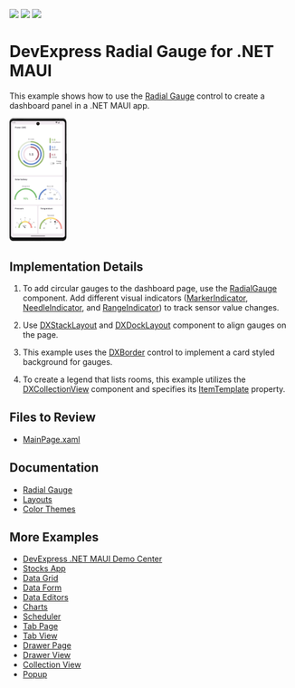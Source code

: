<!-- default badges list -->
![](https://img.shields.io/endpoint?url=https://codecentral.devexpress.com/api/v1/VersionRange/724076342/23.2.3%2B)
[![](https://img.shields.io/badge/Open_in_DevExpress_Support_Center-FF7200?style=flat-square&logo=DevExpress&logoColor=white)](https://supportcenter.devexpress.com/ticket/details/T1202995)
[![](https://img.shields.io/badge/📖_How_to_use_DevExpress_Examples-e9f6fc?style=flat-square)](https://docs.devexpress.com/GeneralInformation/403183)
<!-- default badges end -->

# DevExpress Radial Gauge for .NET MAUI

This example shows how to use the [Radial Gauge](https://docs.devexpress.com/MAUI/404674/radial-gauge?v=23.2) control to create a dashboard panel in a .NET MAUI app.

<img width="20%" alt="DevExpress Gauges for .NET MAUI - Smart home dashboard" src="Images/resulting-dashboard.png">

## Implementation Details

1. To add circular gauges to the dashboard page, use the [RadialGauge](https://docs.devexpress.com/MAUI/DevExpress.Maui.Gauges.RadialGauge?v=23.2) component. Add different visual indicators ([MarkerIndicator](https://docs.devexpress.com/MAUI/DevExpress.Maui.Gauges.MarkerIndicator?v=23.2), [NeedleIndicator](https://docs.devexpress.com/MAUI/DevExpress.Maui.Gauges.NeedleIndicator?v=23.2), and [RangeIndicator](https://docs.devexpress.com/MAUI/DevExpress.Maui.Gauges.RangeIndicator?v=23.2)) to track sensor value changes. 

2. Use [DXStackLayout](https://docs.devexpress.com/MAUI/404688/layouts/stack-layout?v=23.2) and [DXDockLayout](https://docs.devexpress.com/MAUI/404689/layouts/dock-layout?v=23.2) component to align gauges on the page.

3. This example uses the [DXBorder](https://docs.devexpress.com/MAUI/403983/utility-controls/index?v=23.2#border) control to implement a card styled background for gauges.

4. To create a legend that lists rooms, this example utilizes the [DXCollectionView](https://docs.devexpress.com/MAUI/403324/collection-view/index?v=23.2) component and specifies its [ItemTemplate](https://docs.devexpress.com/MAUI/DevExpress.Maui.CollectionView.DXCollectionView.ItemTemplate?v=23.2) property.

## Files to Review

- [MainPage.xaml](./CS/MainPage.xaml)

## Documentation

- [Radial Gauge](https://docs.devexpress.com/MAUI/404674/radial-gauge?v=23.2)
- [Layouts](https://docs.devexpress.com/MAUI/404602/layouts/layouts?v=23.2)
- [Color Themes](https://docs.devexpress.com/MAUI/404636/common-concepts/themes?v=23.2)

## More Examples

* [DevExpress .NET MAUI Demo Center](https://github.com/DevExpress-Examples/maui-demo-app)
* [Stocks App](https://github.com/DevExpress-Examples/maui-stocks-mini)
* [Data Grid](https://github.com/DevExpress-Examples/maui-data-grid-get-started)
* [Data Form](https://github.com/DevExpress-Examples/maui-data-form-get-started)
* [Data Editors](https://github.com/DevExpress-Examples/maui-editors-get-started)
* [Charts](https://github.com/DevExpress-Examples/maui-charts)
* [Scheduler](https://github.com/DevExpress-Examples/maui-scheduler-get-started)
* [Tab Page](https://github.com/DevExpress-Examples/maui-tab-page-get-started)
* [Tab View](https://github.com/DevExpress-Examples/maui-tab-view-get-started)
* [Drawer Page](https://github.com/DevExpress-Examples/maui-drawer-page-get-started)
* [Drawer View](https://github.com/DevExpress-Examples/maui-drawer-view-get-started)
* [Collection View](https://github.com/DevExpress-Examples/maui-collection-view-get-started)
* [Popup](https://github.com/DevExpress-Examples/maui-popup-get-started)
